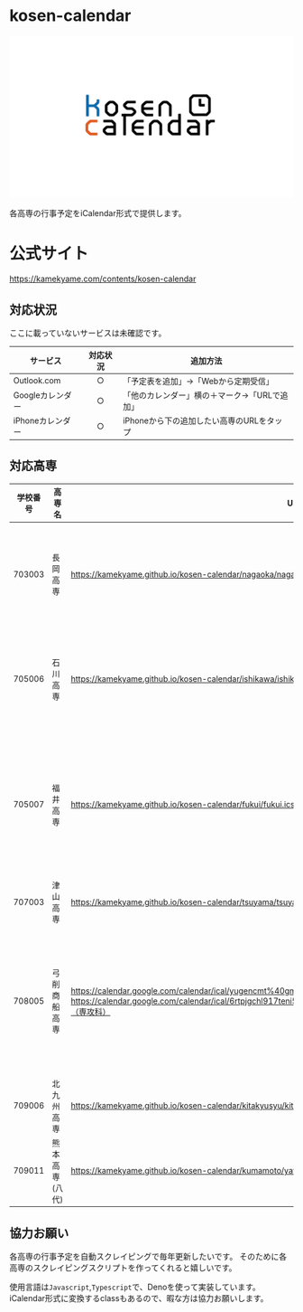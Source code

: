 # kosen-calendar

![img](img/banner.png)

各高専の行事予定をiCalendar形式で提供します。

# 公式サイト

https://kamekyame.com/contents/kosen-calendar

## 対応状況

ここに載っていないサービスは未確認です。

| サービス         | 対応状況 | 追加方法                                     |
| ---------------- | :------: | -------------------------------------------- |
| Outlook.com      |    ○     | 「予定表を追加」→「Webから定期受信」         |
| Googleカレンダー |    ○     | 「他のカレンダー」横の＋マーク→「URLで追加」 |
| iPhoneカレンダー |    ○     | iPhoneから下の追加したい高専のURLをタップ    |

## 対応高専

| 学校番号 | 高専名         | URL                                                                                                                                                                                                                    | 備考                                                 |
| -------- | -------------- | ---------------------------------------------------------------------------------------------------------------------------------------------------------------------------------------------------------------------- | ---------------------------------------------------- |
| 703003   | 長岡高専       | https://kamekyame.github.io/kosen-calendar/nagaoka/nagaoka.ics                                                                                                                                                         | 有志の方が手打ちで作ってくれました。                 |
| 705006   | 石川高専       | https://kamekyame.github.io/kosen-calendar/ishikawa/ishikawa_2021.ics                                                                                                                                                  | 有志の方が手打ちで作ってくれました。                 |
| 705007   | 福井高専       | https://kamekyame.github.io/kosen-calendar/fukui/fukui.ics                                                                                                                                                             | 2022年度からPDFでの配布に変更されたため非対応です。  |
| 707003   | 津山高専       | https://kamekyame.github.io/kosen-calendar/tsuyama/tsuyama.ics                                                                                                                                                         |                                                      |
| 708005   | 弓削商船高専   | https://calendar.google.com/calendar/ical/yugencmt%40gmail.com/public/basic.ics（共通）<br>https://calendar.google.com/calendar/ical/6rtpjgchl917teni5o99sni1c0%40group.calendar.google.com/public/basic.ics（専攻科） | 弓削商船高専が直接公開しているカレンダーとなります。 |
| 709006   | 北九州高専     | https://kamekyame.github.io/kosen-calendar/kitakyusyu/kitakyusyu.ics                                                                                                                                                   |                                                      |
| 709011   | 熊本高専(八代) | https://kamekyame.github.io/kosen-calendar/kumamoto/yatsushiro.ics                                                                                                                                                     |                                                      |

## 協力お願い

各高専の行事予定を自動スクレイピングで毎年更新したいです。
そのために各高専のスクレイピングスクリプトを作ってくれると嬉しいです。

使用言語は`Javascript`,`Typescript`で、Denoを使って実装しています。
iCalendar形式に変換するclassもあるので、暇な方は協力お願いします。
